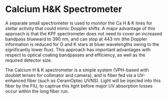 # Calcium H&K Spectrometer

A separate small spectrometer is used to monitor the Ca H & K lines for stellar activity that could mimic Doppler shifts. A major advantage of this approach is that the KPF spectrometer does not need to cover an increased bandpass blueward to 390 nm, and can stop at 443 nm (the Doppler information is reduced for G and K stars at bluer wavelengths owing to the significantly lower flux). This approach has important advantages with respect to optical coating bandpasses and efficiency, as well as the required detector size.

The Calcium H & K spectrometer is a simple system (VPH-based with doublet lenses for collimator and camera), and is fiber fed via a UV-enhanced fiber (such as CeramOptec UVNS). Light will be injected into this fiber by the FIU, to captrue this light before major UV absorption losses occur within the long fiber run. 